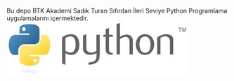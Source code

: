 Bu depo BTK Akademi Sadık Turan Sıfırdan İleri Seviye Python Programlama uygulamalarını içermektedir.
<img src="https://raw.githubusercontent.com/fatmaakpunar/BTK_Python_Programlama/main/indir.jpg" width="auto">
